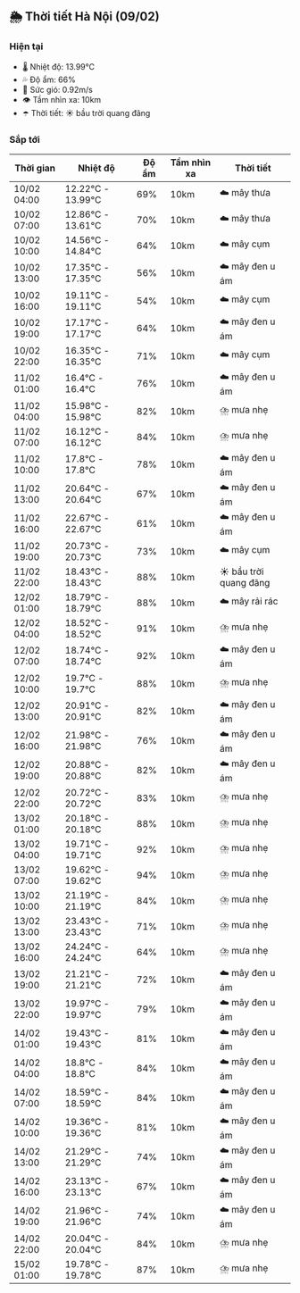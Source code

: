 ## 🌦️ Thời tiết Hà Nội (09/02)

### Hiện tại

- 🌡️ Nhiệt độ: 13.99℃
- 💦 Độ ẩm: 66%
- 💨 Sức gió: 0.92m/s
- 👁️ Tầm nhìn xa: 10km
- ☂️ Thời tiết: ☀️ bầu trời quang đãng

### Sắp tới

| Thời gian | Nhiệt độ | Độ ẩm | Tầm nhìn xa | Thời tiết |
| --- | --- | --- | --- | --- |
| 10/02 04:00 | 12.22℃ - 13.99℃ | 69% | 10km | ☁️ mây thưa |
| 10/02 07:00 | 12.86℃ - 13.61℃ | 70% | 10km | ☁️ mây thưa |
| 10/02 10:00 | 14.56℃ - 14.84℃ | 64% | 10km | ☁️ mây cụm |
| 10/02 13:00 | 17.35℃ - 17.35℃ | 56% | 10km | ☁️ mây đen u ám |
| 10/02 16:00 | 19.11℃ - 19.11℃ | 54% | 10km | ☁️ mây cụm |
| 10/02 19:00 | 17.17℃ - 17.17℃ | 64% | 10km | ☁️ mây đen u ám |
| 10/02 22:00 | 16.35℃ - 16.35℃ | 71% | 10km | ☁️ mây cụm |
| 11/02 01:00 | 16.4℃ - 16.4℃ | 76% | 10km | ☁️ mây đen u ám |
| 11/02 04:00 | 15.98℃ - 15.98℃ | 82% | 10km | ⛈️ mưa nhẹ |
| 11/02 07:00 | 16.12℃ - 16.12℃ | 84% | 10km | ⛈️ mưa nhẹ |
| 11/02 10:00 | 17.8℃ - 17.8℃ | 78% | 10km | ☁️ mây đen u ám |
| 11/02 13:00 | 20.64℃ - 20.64℃ | 67% | 10km | ☁️ mây đen u ám |
| 11/02 16:00 | 22.67℃ - 22.67℃ | 61% | 10km | ☁️ mây đen u ám |
| 11/02 19:00 | 20.73℃ - 20.73℃ | 73% | 10km | ☁️ mây cụm |
| 11/02 22:00 | 18.43℃ - 18.43℃ | 88% | 10km | ☀️ bầu trời quang đãng |
| 12/02 01:00 | 18.79℃ - 18.79℃ | 88% | 10km | ☁️ mây rải rác |
| 12/02 04:00 | 18.52℃ - 18.52℃ | 91% | 10km | ⛈️ mưa nhẹ |
| 12/02 07:00 | 18.74℃ - 18.74℃ | 92% | 10km | ☁️ mây đen u ám |
| 12/02 10:00 | 19.7℃ - 19.7℃ | 88% | 10km | ⛈️ mưa nhẹ |
| 12/02 13:00 | 20.91℃ - 20.91℃ | 82% | 10km | ☁️ mây đen u ám |
| 12/02 16:00 | 21.98℃ - 21.98℃ | 76% | 10km | ☁️ mây đen u ám |
| 12/02 19:00 | 20.88℃ - 20.88℃ | 82% | 10km | ☁️ mây đen u ám |
| 12/02 22:00 | 20.72℃ - 20.72℃ | 83% | 10km | ⛈️ mưa nhẹ |
| 13/02 01:00 | 20.18℃ - 20.18℃ | 88% | 10km | ⛈️ mưa nhẹ |
| 13/02 04:00 | 19.71℃ - 19.71℃ | 92% | 10km | ⛈️ mưa nhẹ |
| 13/02 07:00 | 19.62℃ - 19.62℃ | 94% | 10km | ⛈️ mưa nhẹ |
| 13/02 10:00 | 21.19℃ - 21.19℃ | 84% | 10km | ⛈️ mưa nhẹ |
| 13/02 13:00 | 23.43℃ - 23.43℃ | 71% | 10km | ⛈️ mưa nhẹ |
| 13/02 16:00 | 24.24℃ - 24.24℃ | 64% | 10km | ⛈️ mưa nhẹ |
| 13/02 19:00 | 21.21℃ - 21.21℃ | 72% | 10km | ☁️ mây đen u ám |
| 13/02 22:00 | 19.97℃ - 19.97℃ | 79% | 10km | ☁️ mây đen u ám |
| 14/02 01:00 | 19.43℃ - 19.43℃ | 81% | 10km | ☁️ mây đen u ám |
| 14/02 04:00 | 18.8℃ - 18.8℃ | 84% | 10km | ☁️ mây đen u ám |
| 14/02 07:00 | 18.59℃ - 18.59℃ | 84% | 10km | ☁️ mây đen u ám |
| 14/02 10:00 | 19.36℃ - 19.36℃ | 81% | 10km | ☁️ mây đen u ám |
| 14/02 13:00 | 21.29℃ - 21.29℃ | 74% | 10km | ☁️ mây đen u ám |
| 14/02 16:00 | 23.13℃ - 23.13℃ | 67% | 10km | ☁️ mây đen u ám |
| 14/02 19:00 | 21.96℃ - 21.96℃ | 74% | 10km | ☁️ mây đen u ám |
| 14/02 22:00 | 20.04℃ - 20.04℃ | 84% | 10km | ⛈️ mưa nhẹ |
| 15/02 01:00 | 19.78℃ - 19.78℃ | 87% | 10km | ⛈️ mưa nhẹ |
